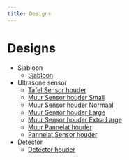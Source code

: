 ```yaml
---
title: Designs
---
```


# Designs

* Sjabloon
    * [Sjabloon](https://cad.onshape.com/documents/b45f45dfbff33d860c58c5a8/w/21336348f14b72f9bca8a8a9/e/4eb62636f2530c74915b3d52?renderMode=0&uiState=68ebf0c99ee70ab8bfc13c69)
* Ultrasone sensor
    * [Tafel Sensor houder](https://cad.onshape.com/documents/9a6101b60eb0bc4b140e713d/w/a02f254c953f192bab54c5bd/e/a2143de6af4be02c6bafcce6)
    * [Muur Sensor houder Small](https://cad.onshape.com/documents/e981ed83258c9ec009b6be22/w/8f65ab8aeaec4df021abc679/e/6cb34092a88a0aa876602416)
    * [Muur Sensor houder Normaal](https://cad.onshape.com/documents/07f198069875f3deecb81608/w/1de29491fddbab6b8e34cb34/e/0ccd792e0ca5812b2e1a2bdf?renderMode=0&uiState=68ebf4fe24e0644a93bdc73c)
    * [Muur Sensor houder Large](https://cad.onshape.com/documents/c5e015a57fdc74424bf18105/w/01f53004af144b6a9cac8f1e/e/b5051d067a491911c484b9db?renderMode=0&uiState=68ebf7dd1c09adff1552a767)
    * [Muur Sensor houder Extra Large](https://cad.onshape.com/documents/d60e9085d4b2cf9450887b15/w/7684f9834afade5565ac05fb/e/73edcf762dde543051bda143?renderMode=0&uiState=68ebf725e4bcf3f543db977b)
    * [Muur Pannelat houder](https://cad.onshape.com/documents/243fc063784891a4cee8b26b/w/4c4c33b330957801909109b6/e/b68f045db5da62631818c2dc)
    * [Pannelat Sensor houder](https://cad.onshape.com/documents/3058a1e6d9707192fe77c59c/w/886932e11818d48dfe772608/e/e6eb1eaa60703554b15c3b3f)
* Detector
    * [Detector houder](https://cad.onshape.com/documents/c6f0ecb8dfc7fa9a20bfe95d/w/8bd7f6e12d94b9cc9c97b7fc/e/c5b72a3b37d77d77e320ce5f?renderMode=0&uiState=68ebfa9a1633c887cfd1180d)
